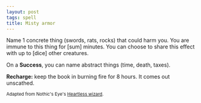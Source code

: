 ```yaml
---
layout: post
tags: spell
title: Misty armor
---
```

Name 1 concrete thing (swords, rats, rocks) that could harm you. You are immune to this thing for [sum] minutes. You can choose to share this effect with up to [dice] other creatures.

On a <b>Success</b>, you can name abstract things (time, death, taxes).

<b>Recharge:</b> keep the book in burning fire for 8 hours. It comes out unscathed.

<small>Adapted from Nothic's Eye's [Heartless wizard](https://nothicseye.blogspot.com/2022/12/heartless-class-wizard-of-outshire.html?m=0).</small>

